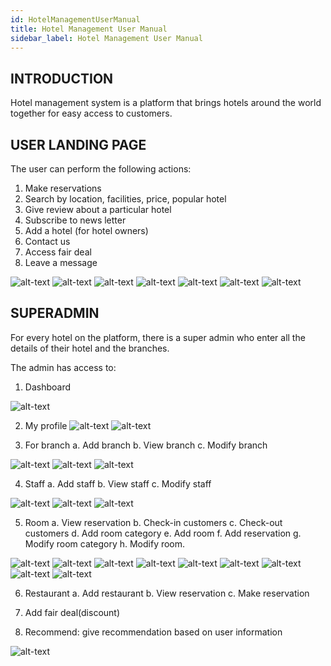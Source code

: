```yaml
---
id: HotelManagementUserManual
title: Hotel Management User Manual
sidebar_label: Hotel Management User Manual
---
```


## INTRODUCTION

Hotel management system is a platform that brings hotels around the world together for easy access to customers.


## USER LANDING PAGE

The user can perform the following actions:
1.	Make reservations
2.	Search by location, facilities, price, popular hotel
3.	Give review about a particular hotel
4.	Subscribe to news letter
5.	Add a hotel (for hotel owners)
6.	Contact us 
7.	Access fair deal
8.	Leave a message

![alt-text](assets/hotelApp_shoot/landingpage1.png)
![alt-text](assets/hotelApp_shoot/landingpage2.png)
![alt-text](assets/hotelApp_shoot/landingpage3.png)
![alt-text](assets/hotelApp_shoot/landingpage4.png) 
![alt-text](assets/hotelApp_shoot/landingpage5.png)
![alt-text](assets/hotelApp_shoot/landingpage6.png)
![alt-text](assets/hotelApp_shoot/landingpage7.png)

## SUPERADMIN

For every hotel on the platform, there is a super admin who enter all the details of their hotel and the branches.
 
The admin has access to:
1.	Dashboard

 ![alt-text](assets/hotelApp_shoot/sadmin_dashboard.png)

2.	My profile
![alt-text](assets/hotelApp_shoot/profilepage.png)
![alt-text](assets/hotelApp_shoot/editprofile.png)
 
3.	For branch
a.	Add branch
b.	View branch
c.	Modify branch
 
 ![alt-text](assets/hotelApp_shoot/addbranch.png)
 ![alt-text](assets/hotelApp_shoot/branches.png)
 ![alt-text](assets/hotelApp_shoot/modifybranchdetail.png)
  
4.	Staff
a.	Add staff
b.	View staff
c.	Modify staff

![alt-text](assets/hotelApp_shoot/addstaff.png)
![alt-text](assets/hotelApp_shoot/view_staff.png)
![alt-text](assets/hotelApp_shoot/modifystaff.png)
 
5.	Room
a.	View reservation
b.	Check-in customers 
c.	Check-out customers
d.	Add room category
e.	Add room
f.	Add reservation
g.	Modify room category
h.	Modify room.

![alt-text](assets/hotelApp_shoot/reservation.png)
![alt-text](assets/hotelApp_shoot/rooms.png)
![alt-text](assets/hotelApp_shoot/addroom.png)
![alt-text](assets/hotelApp_shoot/check_guest.png)
![alt-text](assets/hotelApp_shoot/checkout_guest.png)
![alt-text](assets/hotelApp_shoot/check_availaility.png)
![alt-text](assets/hotelApp_shoot/modify_rooms.png)
![alt-text](assets/hotelApp_shoot/roomfeature.png)
![alt-text](assets/hotelApp_shoot/roominfo.png)
  
6.	Restaurant
a.	Add restaurant
b.	View reservation 
c.	Make reservation
7.	Add fair deal(discount)

 
8.	Recommend: give recommendation based on user information
 
 ![alt-text](assets/hotelApp_shoot/recommend.png)